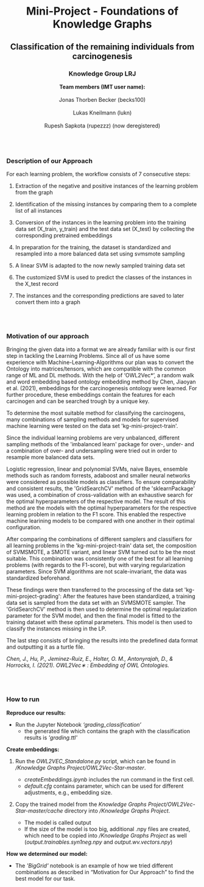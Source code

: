 <h1><center>Mini-Project  -  Foundations of Knowledge Graphs</center></h1> 
<h2><center>Classification of the remaining individuals from carcinogenesis</center></h2> 
<h3><center>Knowledge Group LRJ</center></h3> 
<center><b>Team members (IMT user name):</b></center> 
   <br>
   <center>Jonas Thorben Becker (becks100)</center> 
   <br>
   <center>Lukas Kneilmann (lukn)</center> 
   <br>
   <center>Rupesh Sapkota (rupezzz) (now deregistered)</center> 

<br>
<br>
<br>

<h3>Description of our Approach</h3>

For each learning problem, the workflow consists of 7 consecutive steps:

1.  Extraction of the negative and positive instances of the learning problem from the graph

2.  Identification of the missing instances by comparing them to a complete list of all instances

3.  Conversion of the instances in the learning problem into the training data set (X_train, y_train) and the test data set (X_test) by collecting the corresponding pretrained embeddings   

4.  In preparation for the training, the dataset is standardized and resampled into a more balanced data set using svmsmote sampling

5.  A linear SVM is adapted to the now newly sampled training data set    

6.  The customized SVM is used to predict the classes of the instances in the X_test record
    
7.  The instances and the corresponding predictions are saved to later convert them into a graph
    
<br>
<br>

<h3>Motivation of our approach</h3>

Bringing the given data into a format we are already familiar with is our first step in tackling the Learning Problems. Since all of us have some experience with Machine-Learning-Algorithms our plan was to convert the Ontology into matrices/tensors, which are compatible with the common range of ML and DL methods. With the help of ‘OWL2Vec*’, a random walk and word embedding based ontology embedding method by Chen, Jiaoyan et al. (2021), embeddings for the carcinogenesis ontology were learned. For further procedure, these embeddings contain the features for each carcinogen and can be searched trough by a unique key.

To determine the most suitable method for classifying the carcinogens, many combinations of sampling methods and models for supervised machine learning were tested on the data set 'kg-mini-project-train'.

Since the individual learning problems are very unbalanced, different sampling methods of the 'imbalanced learn' package for over-, under- and a combination of over- and undersampling were tried out in order to resample more balanced data sets.

Logistic regression, linear and polynomial SVMs, naive Bayes, ensemble methods such as random forrests, adaboost and smaller neural networks were considered as possible models as classifiers. To ensure comparability and consistent results, the 'GridSearchCV' method of the 'sklearnPackage' was used, a combination of cross-validation with an exhaustive search for the optimal hyperparameters of the respective model. The result of this method are the models with the optimal hyperparameters for the respective learning problem in relation to the F1 score. This enabled the respective machine learining models to be compared with one another in their optimal configuration.

After comparing the combinations of different samplers and classifiers for all learning problems in the 'kg-mini-project-train' data set, the composition of SVMSMOTE, a SMOTE variant, and linear SVM turned out to be the most suitable. This combination was consistently one of the best for all learning problems (with regards to the F1-score), but with varying regularization parameters. Since SVM algorithms are not scale-invariant, the data was standardized beforehand.

These findings were then transferred to the processing of the data set 'kg-mini-project-grading': After the features have been standardized, a training data set is sampled from the data set with an SVMSMOTE sampler. The 'GridSearchCV' method is then used to determine the optimal regularization parameter for the SVM model, and then the final model is fitted to the training dataset with these optimal parameters. This model is then used to classify the instances missing in the LP.

The last step consists of bringing the results into the predefined data format and outputting it as a turtle file.

*Chen, J., Hu, P., Jeminez-Ruiz, E., Holter, O. M., Antonyrajah, D., & Horrocks, I. (2021). OWL2Vec∗ : Embedding of OWL Ontologies.*

<br>
<br>
<h3>How to run</h3>


**Reproduce our results:**

-   Run the Jupyter Notebook *‘grading_classification’*
	-   the generated file which contains the graph with the classification results is *'grading.ttl'*
    

**Create embeddings:**

1.  Run the *OWL2VEC_Standalone.py* script, which can be found in */Knowledge Graphs Project/OWL2Vec-Star-master*.
	  -   *createEmbeddings.ipynb*  includes the run command in the first cell.
    -   *default.cfg* contains parameter, which can be used for different adjustments, e.g., embedding size.
    
2.  Copy the trained model from the *Knowledge Graphs Project/OWL2Vec-Star-master/cache* directory into */Knowledge Graphs Project*.
     -   The model is called output
    -   If the size of the model is too big, additional .npy files are created, which need to be copied into */Knowledge Graphs Project* as well (*output.trainables.syn1neg.npy* and *output.wv.vectors.npy*)
    

**How we determined our model:**
 -    The *'BigGrid'* notebook is an example of how we tried different combinations as described in “Motivation for Our Approach” to find the best model for our task.

